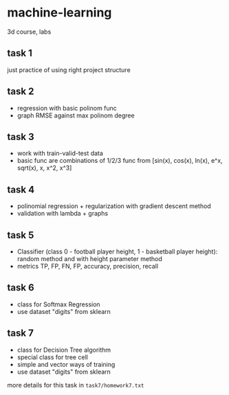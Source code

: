 # machine-learning
3d course, labs 

## task 1
just practice of using right project structure

## task 2
- regression with basic polinom func
- graph RMSE against max polinom degree

## task 3
- work with train-valid-test data
- basic func are combinations of 1/2/3 func from [sin(x), cos(x), ln(x), e^x, sqrt(x), x, x^2, x^3] 

## task 4
- polinomial regression + regularization with gradient descent method
- validation with lambda + graphs

## task 5
- Classifier (class 0 - football player height, 1 - basketball player height): random method and with height parameter method
- metrics TP, FP, FN, FP, accuracy, precision, recall

## task 6
- class for Softmax Regression
- use dataset "digits" from sklearn 

## task 7
- class for Decision Tree algorithm
- special class for tree cell
- simple and vector ways of training
- use dataset "digits" from sklearn

more details for this task in `task7/homework7.txt`
